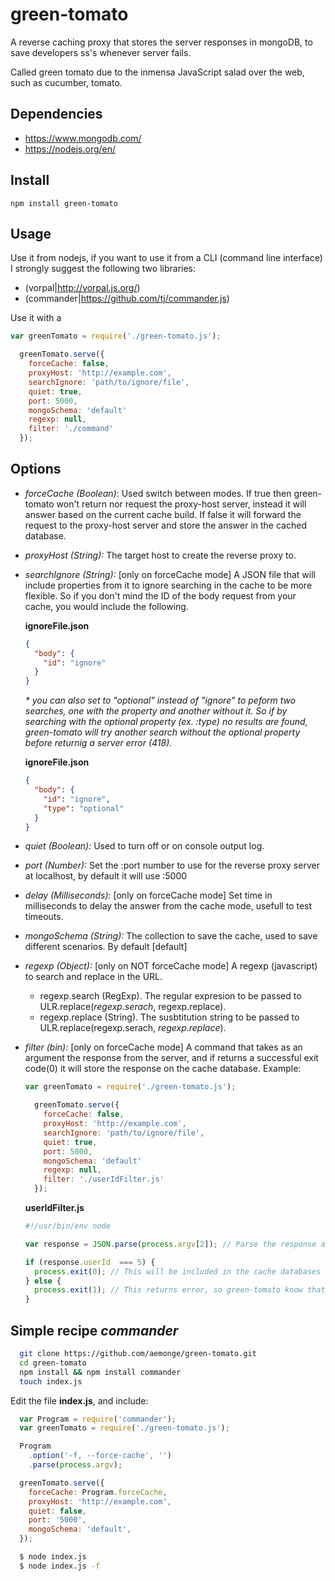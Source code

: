 # green-tomato
A reverse caching proxy that stores the server responses in mongoDB, to save developers ss\'s whenever server fails.

Called green tomato due to the inmensa JavaScript salad over the web, such as cucumber, tomato.


## Dependencies

* https://www.mongodb.com/
* https://nodejs.org/en/

## Install

`npm install green-tomato`

## Usage
Use it from nodejs, if you want to use it from a CLI (command line interface) I strongly suggest the following two
libraries:
  * (vorpal|http://vorpal.js.org/)
  * (commander|https://github.com/tj/commander.js)

Use it with a

```javascript
var greenTomato = require('./green-tomato.js');

  greenTomato.serve({
    forceCache: false,
    proxyHost: 'http://example.com',
    searchIgnore: 'path/to/ignore/file',
    quiet: true,
    port: 5000,
    mongoSchema: 'default'
    regexp: null,
    filter: './command'
  });
```

## Options

* *forceCache (Boolean)*: Used switch between modes. If true then green-tomato won't return nor request the proxy-host server, instead
    it will answer based on the current cache build. If false it will forward the request to the proxy-host server and
    store the answer in the cached database.

* *proxyHost (String):* The target host to create the reverse proxy to.

* *searchIgnore (String):* [only on forceCache mode] A JSON file that will include properties from it to ignore
    searching in the cache to be more flexible. So if you don't mind the ID of the body request from your cache, you
    would include the following.

    **ignoreFile.json**
    ```json
    {
      "body": {
        "id": "ignore"
      }
    }
    ```

    _* you can also set to "optional" instead of "ignore" to peform two searches, one with the property and another
    without it. So if by searching with the optional property (ex. :type) no results are found, green-tomato will try
    another search without the optional property before returnig a server error (418)._

    **ignoreFile.json**
    ```json
    {
      "body": {
        "id": "ignore",
        "type": "optional"
      }
    }
    ```

* *quiet (Boolean):* Used to turn off or on console output log.

* *port (Number):* Set the :port number to use for the reverse proxy server at localhost, by default it will use :5000

* *delay (Milliseconds):* [only on forceCache mode] Set time in milliseconds to delay the answer from the cache mode,
usefull to test timeouts.

* *mongoSchema (String):* The collection to save the cache, used to save different scenarios. By default [default]

* *regexp (Object):* [only on NOT forceCache mode] A regexp (javascript) to search and replace in the URL.
  * regexp.search (RegExp). The regular expresion to be passed to ULR.replace(*regexp.serach*, regexp.replace).
  * regexp.replace (String). The susbtitution string to be passed to ULR.replace(regexp.serach, *regexp.replace*).

* *filter (bin):* [only on forceCache mode] A command that takes as an argument the response from the server, and if returns a successful exit code(0) it will store the response on the cache database. Example:
  ```javascript
  var greenTomato = require('./green-tomato.js');

    greenTomato.serve({
      forceCache: false,
      proxyHost: 'http://example.com',
      searchIgnore: 'path/to/ignore/file',
      quiet: true,
      port: 5000,
      mongoSchema: 'default'
      regexp: null,
      filter: './userIdFilter.js'
    });
  ```

  **userIdFilter.js**
    ```javascript
    #!/usr/bin/env node

    var response = JSON.parse(process.argv[2]); // Parse the response as JSON with node ;)

    if (response.userId  === 5) {
      process.exit(0); // This will be included in the cache databases
    } else {
      process.exit(1); // This returns error, so green-tomato know that for the current request skip it from storing it.
    }
    ```
 

## Simple recipe *commander*

```bash
  git clone https://github.com/aemonge/green-tomato.git
  cd green-tomato
  npm install && npm install commander
  touch index.js
```

Edit the file **index.js**, and include:

```javascript
  var Program = require('commander');
  var greenTomato = require('./green-tomato.js');

  Program
    .option('-f, --force-cache', '')
    .parse(process.argv);

  greenTomato.serve({
    forceCache: Program.forceCache,
    proxyHost: 'http://example.com',
    quiet: false,
    port: '5000',
    mongoSchema: 'default',
  });
```

```bash
  $ node index.js
  $ node index.js -f
```
